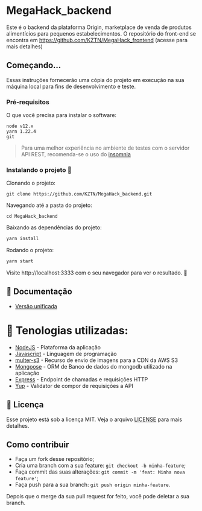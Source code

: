 # MegaHack_backend

Este é o backend da plataforma Origin, marketplace de venda de produtos alimentícios para pequenos estabelecimentos. O repositório do front-end se encontra em https://github.com/KZTN/MegaHack_frontend (acesse para mais detalhes)



## Começando...
Essas instruções fornecerão uma cópia do projeto em execução na sua máquina local para fins de desenvolvimento e teste.

### Pré-requisitos
O que você precisa para instalar o software:

```
node v12.x
yarn 1.22.4
git
```
> Para uma melhor experiência no ambiente de testes com o servidor API REST, recomenda-se o uso do [insomnia](https://insomnia.rest/)

### Instalando o projeto 🚀
Clonando o projeto:

```
git clone https://github.com/KZTN/MegaHack_backend.git
```

Navegando até a pasta do projeto:

```
cd MegaHack_backend
```

Baixando as dependências do projeto:

```bash
yarn install
```

Rodando o projeto:

```bash
yarn start
```


Visite http://localhost:3333 com o seu navegador para ver o resultado. 🎉


## 📄 Documentação 
<ul>
   <li><a href="https://ogirin-docs.vercel.app/" target="_blank">Versão unificada</a></li>
</ul>


# 🧪 Tenologias utilizadas: 

 - [NodeJS](https://nodejs.org/en/docs/) - Plataforma da aplicação
 - [Javascript](https://devdocs.io/javascript/) - Linguagem de programação
 - [multer-s3](https://github.com/badunk/multer-s3#readme) - Recurso de envio de imagens para a CDN da AWS S3
 - [Mongoose](https://mongoosejs.com/docs/api.html) - ORM de Banco de dados do mongodb utilizado na aplicação
 - [Express](https://expressjs.com/en/api.html) - Endpoint de chamadas e requisições HTTP
 - [Yup](https://github.com/jquense/yup) - Validator de compor de requisições a API

## :memo: Licença

Esse projeto está sob a licença MIT. Veja o arquivo [LICENSE](LICENSE.md) para mais detalhes.

## Como contribuir

- Faça um fork desse repositório;
- Cria uma branch com a sua feature: `git checkout -b minha-feature`;
- Faça commit das suas alterações: `git commit -m 'feat: Minha nova feature'`;
- Faça push para a sua branch: `git push origin minha-feature`.

Depois que o merge da sua pull request for feito, você pode deletar a sua branch.
